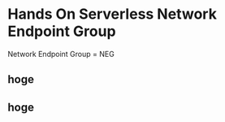 # Hands On Serverless Network Endpoint Group

Network Endpoint Group = NEG


## hoge







## hoge










